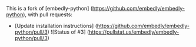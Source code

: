 This is a fork of [embedly-python] (https://github.com/embedly/embedly-python), with pull requests:

* [Update installation instructions] (https://github.com/embedly/embedly-python/pull/3) ![Status of #3] (https://pullstat.us/embedly/embedly-python/pull/3)
